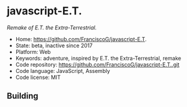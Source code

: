 # javascript-E.T.

_Remake of E.T. the Extra-Terrestrial._

- Home: https://github.com/FranciscoG/javascript-E.T.
- State: beta, inactive since 2017
- Platform: Web
- Keywords: adventure, inspired by E.T. the Extra-Terrestrial, remake
- Code repository: https://github.com/FranciscoG/javascript-E.T..git
- Code language: JavaScript, Assembly
- Code license: MIT

## Building
